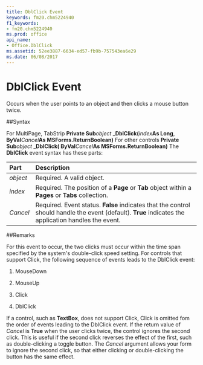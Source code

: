 ```yaml
---
title: DblClick Event
keywords: fm20.chm5224940
f1_keywords:
- fm20.chm5224940
ms.prod: office
api_name:
- Office.DblClick
ms.assetid: 52ee3887-6634-ed57-fb9b-757543ea6e29
ms.date: 06/08/2017
---
```



# DblClick Event



Occurs when the user points to an object and then clicks a mouse button twice.

##Syntax

For MultiPage, TabStrip **Private Sub**_object_ _**DblClick(**_index_**As Long**, **ByVal**_Cancel_**As MSForms.ReturnBoolean)**
For other controls **Private Sub**_object_ _**DblClick( ByVal**_Cancel_**As MSForms.ReturnBoolean)**
The  **DblClick** event syntax has these parts:


|**Part**|**Description**|
|:-----|:-----|
| _object_|Required. A valid object.|
| _index_|Required. The position of a  **Page** or **Tab** object within a **Pages** or **Tabs** collection.|
| _Cancel_|Required. Event status.  **False** indicates that the control should handle the event (default). **True** indicates the application handles the event.|

##Remarks

For this event to occur, the two clicks must occur within the time span specified by the system's double-click speed setting.
For controls that support Click, the following sequence of events leads to the DblClick event:


1. MouseDown
    
2. MouseUp
    
3. Click
    
4. DblClick
    

If a control, such as  **TextBox**, does not support Click, Click is omitted fom the order of events leading to the DblClick event.
If the return value of  _Cancel_ is **True** when the user clicks twice, the control ignores the second click. This is useful if the second click reverses the effect of the first, such as double-clicking a toggle button. The _Cancel_ argument allows your form to ignore the second click, so that either clicking or double-clicking the button has the same effect.


